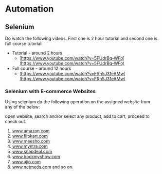 # Automation

## Selenium

Do watch the following videos. First one is 2 hour tutorial and second one is full course tutorial.

- Tutorial - around 2 hours
  - [https://www.youtube.com/watch?v=5FUdrBq-WFo](https://www.youtube.com/watch?v=5FUdrBq-WFo)
- Full course - around 12 hours
  - [https://www.youtube.com/watch?v=FRn5J31eAMw](https://www.youtube.com/watch?v=FRn5J31eAMw)

### Selenium with E-commerce Websites

Using selenium do the following operation on the assigned website from any of the below:

open website, search and/or select any product, add to cart, proceed to check out.

1) www.amazon.com
2) www.flipkart.com
3) www.meesho.com
4) www.myntra.com
5) www.snapdeal.com
6) www.bookmyshow.com
7) www.ajio.com
8) www.netmeds.com and so on.
